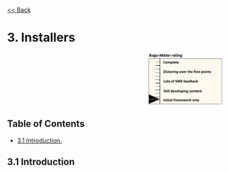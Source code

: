 [<< Back](../../openstack)

# 3. Installers
<p align="right"><img src="../figures/bogo_ifo.png" alt="scope" title="Scope" width="35%"/></p>

## Table of Contents
* [3.1 Introduction.](#3.1)


<a name="3.1"></a>
## 3.1 Introduction


